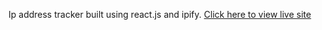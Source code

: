 Ip address tracker built using react.js and ipify. [Click here to view live site](https://ip-address-tracker-creatorlz.vercel.app/)

